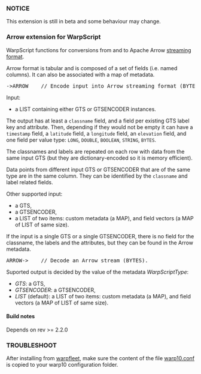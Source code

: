 ### NOTICE

This extension is still in beta and some behaviour may change.

### Arrow extension for WarpScript

WarpScript functions for conversions from and to Apache Arrow [streaming format](https://arrow.apache.org/docs/ipc.html).

Arrow format is tabular and is composed of a set of fields (i.e. named columns). It can also be associated with a map of metadata.

<pre>
->ARROW    // Encode input into Arrow streaming format (BYTES).
</pre>

Input:
 * a LIST containing either GTS or GTSENCODER instances.

The output has at least a `classname` field, and a field per existing GTS label key and attribute. Then, depending if they would not be empty it can have a `timestamp` field, a `latitude` field, a `longitude` field, an `elevation` field, and one field per value type: `LONG`, `DOUBLE`, `BOOLEAN`, `STRING`, `BYTES`.

The classnames and labels are repeated on each row with data from the same input GTS (but they are dictionary-encoded so it is memory efficient).

Data points from different input GTS or GTSENCODER that are of the same type are in the same column. They can be identified by the `classname` and label related fields.

Other supported input:
 * a GTS,
 * a GTSENCODER,
 * a LIST of two items: custom metadata (a MAP), and field vectors (a MAP of LIST of same size).

If the input is a single GTS or a single GTSENCODER, there is no field for the classname, the labels and the attributes, but they can be found in the Arrow metadata.

<pre>
ARROW->    // Decode an Arrow stream (BYTES).
</pre>

Suported output is decided by the value of the metadata *WarpScriptType*:
 * *GTS*: a GTS,
 * *GTSENCODER*: a GTSENCODER,
 * *LIST* (default): a LIST of two items: custom metadata (a MAP), and field vectors (a MAP of LIST of same size).

#### Build notes

Depends on rev >= 2.2.0


### TROUBLESHOOT

After installing from [warpfleet](https://warpfleet.senx.io/), make sure the content of the file [warp10.conf](https://raw.githubusercontent.com/senx/warp10-ext-arrow/master/warp10.conf) is copied to your warp10 configuration folder.
